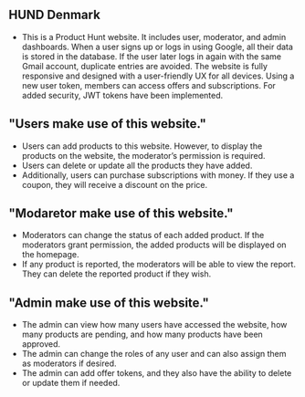 ## HUND Denmark

* This is a Product Hunt website. It includes user, moderator, and admin dashboards. When a user signs up or logs in using Google, all their data is stored in the database. If the user later logs in again with the same Gmail account, duplicate entries are avoided. The website is fully responsive and designed with a user-friendly UX for all devices. Using a new user token, members can access offers and subscriptions. For added security, JWT tokens have been implemented.

##  "Users make use of this website."

* Users can add products to this website. However, to display the products on the website, the moderator’s permission is required.
* Users can delete or update all the products they have added.
* Additionally, users can purchase subscriptions with money. If they use a coupon, they will receive a discount on the price.

##  "Modaretor make use of this website."

* Moderators can change the status of each added product. If the moderators grant permission, the added products will be displayed on the homepage.
* If any product is reported, the moderators will be able to view the report. They can delete the reported product if they wish.

##  "Admin make use of this website."

* The admin can view how many users have accessed the website, how many products are pending, and how many products have been approved.
* The admin can change the roles of any user and can also assign them as moderators if desired. 
* The admin can add offer tokens, and they also have the ability to delete or update them if needed.